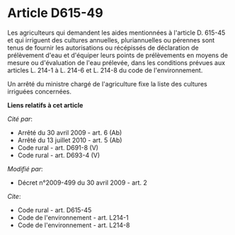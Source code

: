 # Article D615-49

Les agriculteurs qui demandent les aides mentionnées à l'article D. 615-45 et qui irriguent des cultures annuelles,
pluriannuelles ou pérennes sont tenus de fournir les autorisations ou récépissés de déclaration de prélèvement d'eau et
d'équiper leurs points de prélèvements en moyens de mesure ou d'évaluation de l'eau prélevée, dans les conditions prévues aux
articles L. 214-1 à L. 214-6 et L. 214-8 du code de l'environnement. 

Un arrêté du ministre chargé de l'agriculture fixe la liste des cultures irriguées concernées.

**Liens relatifs à cet article**

_Cité par_:

  - Arrêté du 30 avril 2009 - art. 6 (Ab)
  - Arrêté du 13 juillet 2010 - art. 5 (Ab)
  - Code rural - art. D691-8 (V)
  - Code rural - art. D693-4 (V)

_Modifié par_:

  - Décret n°2009-499 du 30 avril 2009 - art. 2

_Cite_:

  - Code rural - art. D615-45
  - Code de l'environnement - art. L214-1
  - Code de l'environnement - art. L214-8
